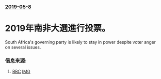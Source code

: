 ### [2019-05-8](/news/2019/05/8/index.md)

##### 
# 2019年南非大選進行投票。 

South Africa's governing party is likely to stay in power despite voter anger on several issues.


### 信息来源:

1. [BBC](https://www.bbc.co.uk/news/world-africa-48186881) [IMG](https://ichef.bbci.co.uk/news/1024/branded_news/4988/production/_106842881_053828051-1.jpg)
